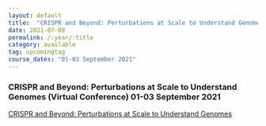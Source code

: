 ```yaml
---
layout: default
title:  "CRISPR and Beyond: Perturbations at Scale to Understand Genomes "
date: 2021-07-09
permalink: /:year/:title
category: available
tag: upcomingtag
course_dates: "01-03 September 2021"
---
```


### CRISPR and Beyond: Perturbations at Scale to Understand Genomes (Virtual Conference) 01-03 September 2021


[ CRISPR and Beyond: Perturbations at Scale to Understand Genomes](https://coursesandconferences.wellcomeconnectingscience.org/event/crispr-and-beyond-perturbations-at-scale-to-understand-genomes-virtual-conference-20210901/?utm_source=dotdigital&utm_medium=Email_Virtual&utm_campaign=CRISPR21&utm_content=organic_email&dm_i=2SUU,15YB6,UWY1N,4HVYX,1)